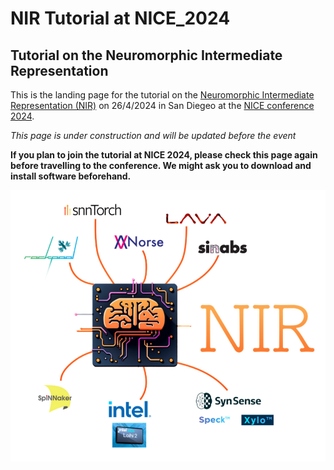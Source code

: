 # NIR Tutorial at NICE_2024

## Tutorial on the Neuromorphic Intermediate Representation

This is the landing page for the tutorial on the [Neuromorphic Intermediate Representation (NIR)](https://github.com/neuromorphs/NIR) on 26/4/2024 in San Diegeo at the [NICE conference 2024](https://niceworkshop.org/nice-2024/).

*This page is under construction and will be updated before the event*

**If you plan to join the tutorial at NICE 2024, please check this page again before travelling to the conference. We might ask you to download and install software beforehand.**

![Image NIR platforms](figures/nir_frameworks.png)
